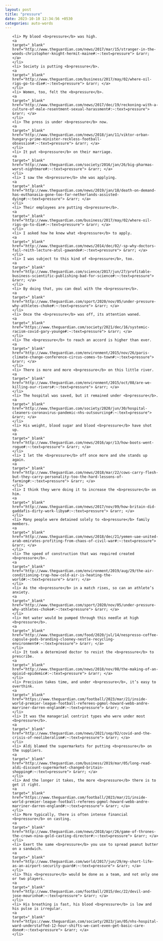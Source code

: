 ```yaml
---
layout: post
title: "pressure"
date: 2023-10-10 12:34:56 +0530
categories: auto-words
---
```

<ol>

    <li> My blood <b>pressure</b> was high.
    <a 
    target="_blank" 
    href="http://www.theguardian.com/news/2017/mar/15/stranger-in-the-woods-christopher-knight-hermit-maine#:~:text=pressure"> &rarr; </a>
    </li>
    <li> Society is putting <b>pressure</b>.
    <a 
    target="_blank" 
    href="http://www.theguardian.com/business/2017/may/02/where-oil-rigs-go-to-die#:~:text=pressure"> &rarr; </a>
    </li>
    <li> Women, too, felt the <b>pressure</b>.
    <a 
    target="_blank" 
    href="http://www.theguardian.com/news/2017/dec/19/reckoning-with-a-culture-of-male-resentment-sexual-harassment#:~:text=pressure"> &rarr; </a>
    </li>
    <li> The press is under <b>pressure</b> now.
    <a 
    target="_blank" 
    href="http://www.theguardian.com/news/2018/jan/11/viktor-orban-hungary-prime-minister-reckless-football-obsession#:~:text=pressure"> &rarr; </a>
    </li>
    <li> It put <b>pressure</b> on their marriage.
    <a 
    target="_blank" 
    href="http://www.theguardian.com/society/2016/jan/26/big-pharmas-worst-nightmare#:~:text=pressure"> &rarr; </a>
    </li>
    <li> I saw the <b>pressure</b> she was applying.
    <a 
    target="_blank" 
    href="http://www.theguardian.com/news/2019/jan/18/death-on-demand-has-euthanasia-gone-too-far-netherlands-assisted-dying#:~:text=pressure"> &rarr; </a>
    </li>
    <li> Their employees are putting <b>pressure</b>.
    <a 
    target="_blank" 
    href="http://www.theguardian.com/business/2017/may/02/where-oil-rigs-go-to-die#:~:text=pressure"> &rarr; </a>
    </li>
    <li> I asked how he knew what <b>pressure</b> to apply.
    <a 
    target="_blank" 
    href="http://www.theguardian.com/news/2014/dec/02/-sp-why-doctors-fail-reith-lecture-atul-gawande#:~:text=pressure"> &rarr; </a>
    </li>
    <li> I was subject to this kind of <b>pressure</b>, too.
    <a 
    target="_blank" 
    href="http://www.theguardian.com/science/2017/jun/27/profitable-business-scientific-publishing-bad-for-science#:~:text=pressure"> &rarr; </a>
    </li>
    <li> By doing that, you can deal with the <b>pressure</b>.
    <a 
    target="_blank" 
    href="http://www.theguardian.com/sport/2020/nov/05/under-pressure-why-athletes-choke#:~:text=pressure"> &rarr; </a>
    </li>
    <li> Once the <b>pressure</b> was off, its attention waned.
    <a 
    target="_blank" 
    href="https://www.theguardian.com/society/2021/dec/16/systemic-racism-covid-gary-younge#:~:text=pressure"> &rarr; </a>
    </li>
    <li> The <b>pressure</b> to reach an accord is higher than ever.
    <a 
    target="_blank" 
    href="http://www.theguardian.com/environment/2015/nov/26/paris-climate-change-conference-circus-comes-to-town#:~:text=pressure"> &rarr; </a>
    </li>
    <li> There is more and more <b>pressure</b> on this little river.
    <a 
    target="_blank" 
    href="http://www.theguardian.com/environment/2015/oct/08/are-we-killing-our-rivers#:~:text=pressure"> &rarr; </a>
    </li>
    <li> The hospital was saved, but it remained under <b>pressure</b>.
    <a 
    target="_blank" 
    href="http://www.theguardian.com/society/2020/jun/30/hospital-cleaners-coronavirus-pandemic-nhs-outsourcing#:~:text=pressure"> &rarr; </a>
    </li>
    <li> His weight, blood sugar and blood <b>pressure</b> have shot up.
    <a 
    target="_blank" 
    href="http://www.theguardian.com/news/2016/apr/13/how-boots-went-rogue#:~:text=pressure"> &rarr; </a>
    </li>
    <li> I let the <b>pressure</b> off once more and she stands up again.
    <a 
    target="_blank" 
    href="http://www.theguardian.com/news/2018/mar/22/cows-carry-flesh-but-they-carry-personality-too-the-hard-lessons-of-farming#:~:text=pressure"> &rarr; </a>
    </li>
    <li> I think they were doing it to increase the <b>pressure</b> on him.
    <a 
    target="_blank" 
    href="http://www.theguardian.com/news/2017/nov/09/how-britain-did-gaddafis-dirty-work-libya#:~:text=pressure"> &rarr; </a>
    </li>
    <li> Many people were detained solely to <b>pressure</b> family members.
    <a 
    target="_blank" 
    href="http://www.theguardian.com/news/2018/dec/21/yemen-uae-united-arab-emirates-profiting-from-chaos-of-civil-war#:~:text=pressure"> &rarr; </a>
    </li>
    <li> The speed of construction that was required created <b>pressure</b>.
    <a 
    target="_blank" 
    href="http://www.theguardian.com/environment/2019/aug/29/the-air-conditioning-trap-how-cold-air-is-heating-the-world#:~:text=pressure"> &rarr; </a>
    </li>
    <li> As the <b>pressure</b> in a match rises, so can an athlete’s anxiety.
    <a 
    target="_blank" 
    href="http://www.theguardian.com/sport/2020/nov/05/under-pressure-why-athletes-choke#:~:text=pressure"> &rarr; </a>
    </li>
    <li> Hot water would be pumped through this needle at high <b>pressure</b>.
    <a 
    target="_blank" 
    href="http://www.theguardian.com/food/2020/jul/14/nespresso-coffee-capsule-pods-branding-clooney-nestle-recycling-environment#:~:text=pressure"> &rarr; </a>
    </li>
    <li> It took a determined doctor to resist the <b>pressure</b> to prescribe.
    <a 
    target="_blank" 
    href="http://www.theguardian.com/news/2018/nov/08/the-making-of-an-opioid-epidemic#:~:text=pressure"> &rarr; </a>
    </li>
    <li> Precision takes time, and under <b>pressure</b>, it’s easy to overthink.
    <a 
    target="_blank" 
    href="https://www.theguardian.com/football/2023/mar/21/inside-world-premier-league-football-referees-pgmol-howard-webb-andre-marriner-darren-england#:~:text=pressure"> &rarr; </a>
    </li>
    <li> It was the managerial centrist types who were under most <b>pressure</b>.
    <a 
    target="_blank" 
    href="http://www.theguardian.com/news/2021/sep/02/covid-and-the-crisis-of-neoliberalism#:~:text=pressure"> &rarr; </a>
    </li>
    <li> Aldi blamed the supermarkets for putting <b>pressure</b> on the suppliers.
    <a 
    target="_blank" 
    href="http://www.theguardian.com/business/2019/mar/05/long-read-aldi-discount-supermarket-changed-britain-shopping#:~:text=pressure"> &rarr; </a>
    </li>
    <li> And the longer it takes, the more <b>pressure</b> there is to get it right.
    <a 
    target="_blank" 
    href="https://www.theguardian.com/football/2023/mar/21/inside-world-premier-league-football-referees-pgmol-howard-webb-andre-marriner-darren-england#:~:text=pressure"> &rarr; </a>
    </li>
    <li> More typically, there is often intense financial <b>pressure</b> on casting.
    <a 
    target="_blank" 
    href="http://www.theguardian.com/news/2018/apr/26/game-of-thrones-the-crown-nina-gold-casting-director#:~:text=pressure"> &rarr; </a>
    </li>
    <li> Exert the same <b>pressure</b> you use to spread peanut butter on a sandwich.
    <a 
    target="_blank" 
    href="http://www.theguardian.com/world/2017/jun/29/my-short-life-as-an-airport-security-guard#:~:text=pressure"> &rarr; </a>
    </li>
    <li> This <b>pressure</b> would be done as a team, and not only one or two players.
    <a 
    target="_blank" 
    href="http://www.theguardian.com/football/2015/dec/22/devil-and-jose-mourinho#:~:text=pressure"> &rarr; </a>
    </li>
    <li> His breathing is fast, his blood <b>pressure</b> is low and his pulse is irregular.
    <a 
    target="_blank" 
    href="https://www.theguardian.com/society/2023/jan/05/nhs-hospital-ward-understaffed-12-hour-shifts-we-cant-even-get-basic-care-done#:~:text=pressure"> &rarr; </a>
    </li>